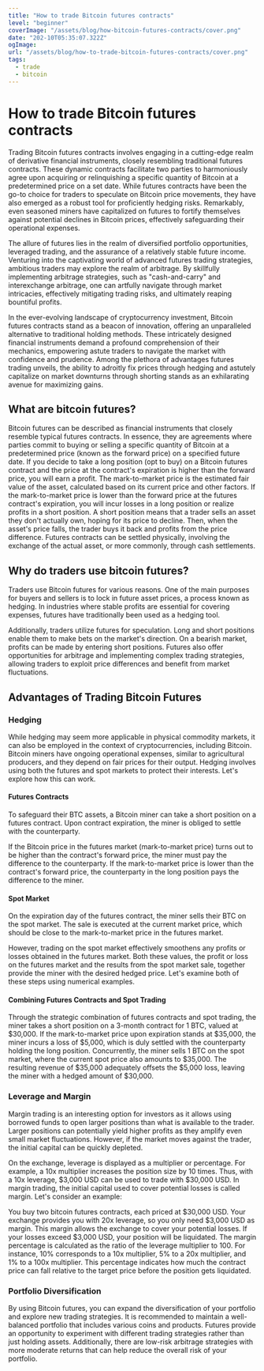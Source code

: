 ```yaml
---
title: "How to trade Bitcoin futures contracts"
level: "beginner"
coverImage: "/assets/blog/how-bitcoin-futures-contracts/cover.png"
date: "202-10T05:35:07.322Z"
ogImage:
url: "/assets/blog/how-to-trade-bitcoin-futures-contracts/cover.png"
tags:
  - trade
  - bitcoin
---
```


# How to trade Bitcoin futures contracts

Trading Bitcoin futures contracts involves engaging in a cutting-edge realm of derivative financial instruments, closely resembling traditional futures contracts. These dynamic contracts facilitate two parties to harmoniously agree upon acquiring or relinquishing a specific quantity of Bitcoin at a predetermined price on a set date. While futures contracts have been the go-to choice for traders to speculate on Bitcoin price movements, they have also emerged as a robust tool for proficiently hedging risks. Remarkably, even seasoned miners have capitalized on futures to fortify themselves against potential declines in Bitcoin prices, effectively safeguarding their operational expenses.

The allure of futures lies in the realm of diversified portfolio opportunities, leveraged trading, and the assurance of a relatively stable future income. Venturing into the captivating world of advanced futures trading strategies, ambitious traders may explore the realm of arbitrage. By skillfully implementing arbitrage strategies, such as "cash-and-carry" and interexchange arbitrage, one can artfully navigate through market intricacies, effectively mitigating trading risks, and ultimately reaping bountiful profits.

In the ever-evolving landscape of cryptocurrency investment, Bitcoin futures contracts stand as a beacon of innovation, offering an unparalleled alternative to traditional holding methods. These intricately designed financial instruments demand a profound comprehension of their mechanics, empowering astute traders to navigate the market with confidence and prudence. Among the plethora of advantages futures trading unveils, the ability to adroitly fix prices through hedging and astutely capitalize on market downturns through shorting stands as an exhilarating avenue for maximizing gains.

## What are bitcoin futures?

Bitcoin futures can be described as financial instruments that closely resemble typical futures contracts. In essence, they are agreements where parties commit to buying or selling a specific quantity of Bitcoin at a predetermined price (known as the forward price) on a specified future date. If you decide to take a long position (opt to buy) on a Bitcoin futures contract and the price at the contract's expiration is higher than the forward price, you will earn a profit.
The mark-to-market price is the estimated fair value of the asset, calculated based on its current price and other factors. If the mark-to-market price is lower than the forward price at the futures contract's expiration, you will incur losses in a long position or realize profits in a short position. A short position means that a trader sells an asset they don't actually own, hoping for its price to decline. Then, when the asset's price falls, the trader buys it back and profits from the price difference. Futures contracts can be settled physically, involving the exchange of the actual asset, or more commonly, through cash settlements.
  
## Why do traders use bitcoin futures?

Traders use Bitcoin futures for various reasons. One of the main purposes for buyers and sellers is to lock in future asset prices, a process known as hedging. In industries where stable profits are essential for covering expenses, futures have traditionally been used as a hedging tool.

Additionally, traders utilize futures for speculation. Long and short positions enable them to make bets on the market's direction. On a bearish market, profits can be made by entering short positions. Futures also offer opportunities for arbitrage and implementing complex trading strategies, allowing traders to exploit price differences and benefit from market fluctuations.

## Advantages of Trading Bitcoin Futures

### Hedging

While hedging may seem more applicable in physical commodity markets, it can also be employed in the context of cryptocurrencies, including Bitcoin. Bitcoin miners have ongoing operational expenses, similar to agricultural producers, and they depend on fair prices for their output. Hedging involves using both the futures and spot markets to protect their interests. Let's explore how this can work.

#### Futures Contracts

To safeguard their BTC assets, a Bitcoin miner can take a short position on a futures contract. Upon contract expiration, the miner is obliged to settle with the counterparty.

If the Bitcoin price in the futures market (mark-to-market price) turns out to be higher than the contract's forward price, the miner must pay the difference to the counterparty. If the mark-to-market price is lower than the contract's forward price, the counterparty in the long position pays the difference to the miner.

#### Spot Market

On the expiration day of the futures contract, the miner sells their BTC on the spot market. The sale is executed at the current market price, which should be close to the mark-to-market price in the futures market.

However, trading on the spot market effectively smoothens any profits or losses obtained in the futures market. Both these values, the profit or loss on the futures market and the results from the spot market sale, together provide the miner with the desired hedged price. Let's examine both of these steps using numerical examples.

#### Combining Futures Contracts and Spot Trading

Through the strategic combination of futures contracts and spot trading, the miner takes a short position on a 3-month contract for 1 BTC, valued at $30,000. If the mark-to-market price upon expiration stands at $35,000, the miner incurs a loss of $5,000, which is duly settled with the counterparty holding the long position. Concurrently, the miner sells 1 BTC on the spot market, where the current spot price also amounts to $35,000. The resulting revenue of $35,000 adequately offsets the $5,000 loss, leaving the miner with a hedged amount of $30,000.

### Leverage and Margin

Margin trading is an interesting option for investors as it allows using borrowed funds to open larger positions than what is available to the trader. Larger positions can potentially yield higher profits as they amplify even small market fluctuations. However, if the market moves against the trader, the initial capital can be quickly depleted.

On the exchange, leverage is displayed as a multiplier or percentage. For example, a 10x multiplier increases the position size by 10 times. Thus, with a 10x leverage, $3,000 USD can be used to trade with $30,000 USD. In margin trading, the initial capital used to cover potential losses is called margin. Let's consider an example:

You buy two bitcoin futures contracts, each priced at $30,000 USD. Your exchange provides you with 20x leverage, so you only need $3,000 USD as margin. This margin allows the exchange to cover your potential losses. If your losses exceed $3,000 USD, your position will be liquidated. The margin percentage is calculated as the ratio of the leverage multiplier to 100. For instance, 10% corresponds to a 10x multiplier, 5% to a 20x multiplier, and 1% to a 100x multiplier. This percentage indicates how much the contract price can fall relative to the target price before the position gets liquidated.

### Portfolio Diversification
By using Bitcoin futures, you can expand the diversification of your portfolio and explore new trading strategies. It is recommended to maintain a well-balanced portfolio that includes various coins and products. Futures provide an opportunity to experiment with different trading strategies rather than just holding assets. Additionally, there are low-risk arbitrage strategies with more moderate returns that can help reduce the overall risk of your portfolio.





<!--stackedit_data:
eyJoaXN0b3J5IjpbLTEyODExMzM4MzYsLTg1NjczMDczMl19
-->